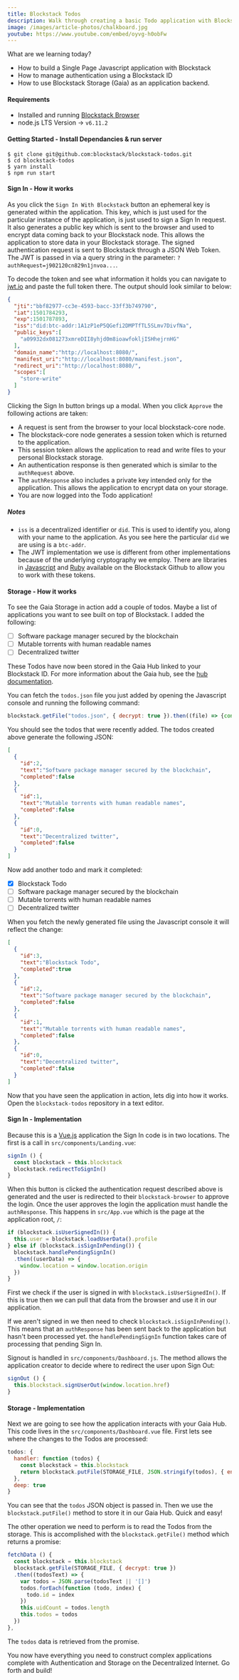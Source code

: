 ```yaml
---
title: Blockstack Todos
description: Walk through creating a basic Todo application with Blockstack. Learn about Sign In flow and Gaia storage.
image: /images/article-photos/chalkboard.jpg
youtube: https://www.youtube.com/embed/oyvg-h0obFw
---
```


What are we learning today?

- How to build a Single Page Javascript application with Blockstack
- How to manage authentication using a Blockstack ID
- How to use Blockstack Storage (Gaia) as an application backend.

#### Requirements

- Installed and running [Blockstack Browser](https://github.com/blockstack/blockstack-browser/releases)
- node.js LTS Version -> `v6.11.2`

#### Getting Started - Install Dependancies & run server

```
$ git clone git@github.com:blockstack/blockstack-todos.git
$ cd blockstack-todos
$ yarn install
$ npm run start
```

#### Sign In - How it works

As you click the `Sign In With Blockstack` button an ephemeral key is generated within the application. This key, which is just used for the particular instance of the application, is just used to sign a Sign In request. It also generates a public key which is sent to the browser and used to encrypt data coming back to your Blockstack node. This allows the application to store data in your Blockstack storage. The signed authentication request is sent to Blockstack through a JSON Web Token. The JWT is passed in via a query string in the parameter: `?authRequest=j902120cn829n1jnvoa...`.

To decode the token and see what information it holds you can navigate to [jwt.io](http://jwt.io/) and paste the full token there. The output should look similar to below:

```json
{
  "jti":"bbf82977-cc3e-4593-bacc-33ff3b749790",
  "iat":1501784293,
  "exp":1501787893,
  "iss":"did:btc-addr:1A1zP1eP5QGefi2DMPTfTL5SLmv7DivfNa",
  "public_keys":[
    "a09932dx081273xmreDII8yhjd0m8ioawfokljISHhejrnHG"
  ],
  "domain_name":"http://localhost:8080/",
  "manifest_uri":"http://localhost:8080/manifest.json",
  "redirect_uri":"http://localhost:8080/",
  "scopes":[
    "store-write"
  ]
}
```

Clicking the Sign In button brings up a modal. When you click `Approve` the following actions are taken:

- A request is sent from the browser to your local blockstack-core node.
- The blockstack-core node generates a session token which is returned to the application.
- This session token allows the application to read and write files to your personal Blockstack storage.
- An authentication response is then generated which is similar to the `authRequest` above.
- The `authResponse` also includes a private key intended only for the application. This allows the application to encrypt data on your storage.
- You are now logged into the Todo application!

##### Notes

- `iss` is a decentralized identifier or `did`. This is used to identify you, along with your name to the application. As you see here the particular `did` we are using is a `btc-addr`.
- The JWT implementation we use is different from other implementations because of the underlying cryptography we employ. There are libraries in [Javascript](https://github.com/blockstack/jsontokens-js) and [Ruby](https://github.com/blockstack/ruby-jwt-blockstack) available on the Blockstack Github to allow you to work with these tokens.

#### Storage - How it works

To see the Gaia Storage in action add a couple of todos. Maybe a list of applications you want to see built on top of Blockstack. I added the following:

- [ ] Software package manager secured by the blockchain
- [ ] Mutable torrents with human readable names
- [ ] Decentralized twitter

These Todos have now been stored in the Gaia Hub linked to your Blockstack ID. For more information about the Gaia hub, see the [hub documentation](https://github.com/blockstack/gaia).

You can fetch the `todos.json` file you just added by opening the Javascript console and running the following command:

```Javascript
blockstack.getFile("todos.json", { decrypt: true }).then((file) => {console.log(file)})
```

You should see the todos that were recently added. The todos created above generate the following JSON:

```json
[
  {
    "id":2,
    "text":"Software package manager secured by the blockchain",
    "completed":false
  },
  {
    "id":1,
    "text":"Mutable torrents with human readable names",
    "completed":false
  },
  {
    "id":0,
    "text":"Decentralized twitter",
    "completed":false
  }
]
```
Now add another todo and mark it completed:

- [x] Blockstack Todo
- [ ] Software package manager secured by the blockchain
- [ ] Mutable torrents with human readable names
- [ ] Decentralized twitter

When you fetch the newly generated file using the Javascript console it will reflect the change:

```json
[
  {
    "id":3,
    "text":"Blockstack Todo",
    "completed":true
  },
  {
    "id":2,
    "text":"Software package manager secured by the blockchain",
    "completed":false
  },
  {
    "id":1,
    "text":"Mutable torrents with human readable names",
    "completed":false
  },
  {
    "id":0,
    "text":"Decentralized twitter",
    "completed":false
  }
]
```

Now that you have seen the application in action, lets dig into how it works. Open the `blockstack-todos` repository in a text editor.

#### Sign In - Implementation

Because this is a [Vue.js](https://vuejs.org/) application the Sign In code is in two locations. The first is a call in `src/components/Landing.vue`:

```js
signIn () {
  const blockstack = this.blockstack
  blockstack.redirectToSignIn()
}
```
When this button is clicked the authentication request described above is generated and the user is redirected to their `blockstack-browser` to approve the login. Once the user approves the login the application must handle the `authResponse`. This happens in `src/App.vue` which is the page at the application root, `/`:

```js
if (blockstack.isUserSignedIn()) {
  this.user = blockstack.loadUserData().profile
} else if (blockstack.isSignInPending()) {
  blockstack.handlePendingSignIn()
  .then((userData) => {
    window.location = window.location.origin
  })
}
```

First we check if the user is signed in with `blockstack.isUserSignedIn()`. If this is true then we can pull that data from the browser and use it in our application.

If we aren't signed in we then need to check `blockstack.isSignInPending()`. This means that an `authResponse` has been sent back to the application but hasn't been processed yet. the `handlePendingSignIn` function takes care of processing that pending Sign In.

Signout is handled in `src/components/Dashboard.js`. The method allows the application creator to decide where to redirect the user upon Sign Out:

```js
signOut () {
  this.blockstack.signUserOut(window.location.href)
}
```

#### Storage - Implementation

Next we are going to see how the application interacts with your Gaia Hub. This code lives in the `src/components/Dashboard.vue` file. First lets see where the changes to the Todos are processed:

```js
todos: {
  handler: function (todos) {
    const blockstack = this.blockstack
    return blockstack.putFile(STORAGE_FILE, JSON.stringify(todos), { encrypt: true })
  },
  deep: true
}
```

You can see that the `todos` JSON object is passed in. Then we use the `blockstack.putFile()` method to store it in our Gaia Hub. Quick and easy!

The other operation we need to perform is to read the Todos from the storage. This is accomplished with the `blockstack.getFile()` method which returns a promise:

```js
fetchData () {
  const blockstack = this.blockstack
  blockstack.getFile(STORAGE_FILE, { decrypt: true })
  .then((todosText) => {
    var todos = JSON.parse(todosText || '[]')
    todos.forEach(function (todo, index) {
      todo.id = index
    })
    this.uidCount = todos.length
    this.todos = todos
  })
},
```

The `todos` data is retrieved from the promise.

You now have everything you need to construct complex applications complete with Authentication and Storage on the Decentralized Internet. Go forth and build!
